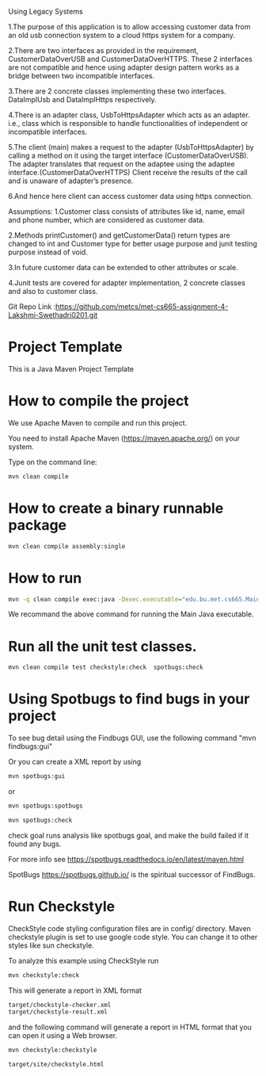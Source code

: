 Using Legacy Systems

1.The purpose of this application is to allow accessing customer data from an old usb connection system
to a cloud https system for a company.

2.There are two interfaces as provided in the requirement, CustomerDataOverUSB and CustomerDataOverHTTPS.
These 2 interfaces are not compatible and hence using adapter design pattern works as a bridge between two incompatible interfaces. 

3.There are 2 concrete classes implementing these two interfaces.
DataImplUsb and DataImplHttps respectively.

4.There is an adapter class, UsbToHttpsAdapter which acts as an adapter.
i.e., class which is  responsible to handle functionalities of independent or incompatible interfaces.

5.The client (main) makes a request to the adapter (UsbToHttpsAdapter) by calling a method on it using the target interface (CustomerDataOverUSB).
The adapter translates that request on the adaptee using the adaptee interface.(CustomerDataOverHTTPS)
Client receive the results of the call and is unaware of adapter’s presence.

6.And hence here client can access customer data using https connection.

Assumptions:
1.Customer class consists of attributes like id, name, email and phone number, which are considered as customer data.

2.Methods printCustomer() and getCustomerData() return types are changed to int and Customer type for better usage purpose and junit testing purpose 
instead of void.

3.In future customer data can be extended to other attributes or scale.

4.Junit tests are covered for adapter implementation, 2 concrete classes and also to customer class.

Git Repo Link :https://github.com/metcs/met-cs665-assignment-4-Lakshmi-Swethadri0201.git

# Project Template

This is a Java Maven Project Template


# How to compile the project

We use Apache Maven to compile and run this project. 

You need to install Apache Maven (https://maven.apache.org/)  on your system. 

Type on the command line: 

```bash
mvn clean compile
```

# How to create a binary runnable package 


```bash
mvn clean compile assembly:single
```


# How to run

```bash
mvn -q clean compile exec:java -Dexec.executable="edu.bu.met.cs665.Main" -Dlog4j.configuration="file:log4j.properties"
```

We recommand the above command for running the Main Java executable. 




# Run all the unit test classes.


```bash
mvn clean compile test checkstyle:check  spotbugs:check
```

# Using Spotbugs to find bugs in your project 

To see bug detail using the Findbugs GUI, use the following command "mvn findbugs:gui"

Or you can create a XML report by using  


```bash
mvn spotbugs:gui 
```

or 


```bash
mvn spotbugs:spotbugs
```


```bash
mvn spotbugs:check 
```

check goal runs analysis like spotbugs goal, and make the build failed if it found any bugs. 


For more info see 
https://spotbugs.readthedocs.io/en/latest/maven.html


SpotBugs https://spotbugs.github.io/ is the spiritual successor of FindBugs.


# Run Checkstyle 

CheckStyle code styling configuration files are in config/ directory. Maven checkstyle plugin is set to use google code style. 
You can change it to other styles like sun checkstyle. 

To analyze this example using CheckStyle run 

```bash
mvn checkstyle:check
```

This will generate a report in XML format


```bash
target/checkstyle-checker.xml
target/checkstyle-result.xml
```

and the following command will generate a report in HTML format that you can open it using a Web browser. 

```bash
mvn checkstyle:checkstyle
```

```bash
target/site/checkstyle.html
```




